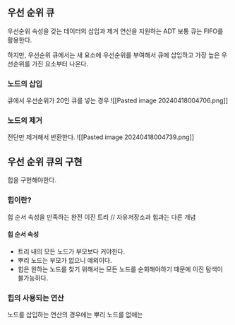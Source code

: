 ## 우선 순위 큐

우선순위 속성을 갖는 데이터의 삽입과 제거 연산을 지원하는 ADT
보통 큐는 FIFO를 활용한다. 

하지만, 우선순위 큐에서는 새 요소에 우선순위를 부여해서 큐에 삽입하고 가장 높은 우선순위를 가진 요소부터 나온다.

### 노드의 삽입
큐에서 우선순위가 20인 큐를 넣는 경우
![[Pasted image 20240418004706.png]]

### 노드의 제거

전단만 제거해서 반환한다.
![[Pasted image 20240418004739.png]]

## 우선 순위 큐의 구현

힙을 구현해야한다.

### 힙이란?

힙 순서 속성을 만족하는 완전 이진 트리 // 자유저장소과 힙과는 다른 개념

#### 힙 순서 속성
* 트리 내의 모든 노드가 부모보다 커야한다.
* 뿌리 노드는 부모가 없으니 예외이다.
* 힙은 원하는 노드를 찾기 위해서는 모든 노드를 순회해야하기 때문에 이진 탐색이 불가능하다.

### 힙의 사용되는 연산
노드를 삽입하는 연산의 경우에는 뿌리 노드를 없애는 